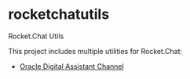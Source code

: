 # rocketchatutils
Rocket.Chat Utils

This project includes multiple utilities for Rocket.Chat:

* [Oracle Digital Assistant Channel](https://github.com/fribeiro1/rocketchatutils/tree/master/rocketchat-channel)